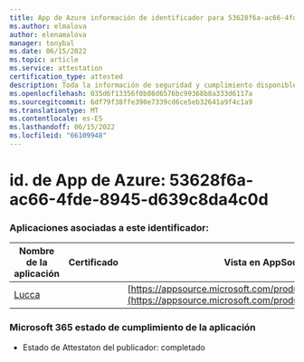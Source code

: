 ```yaml
---
title: App de Azure información de identificador para 53628f6a-ac66-4fde-8945-d639c8da4c0d
ms.author: elmalova
author: elenamalova
manager: tonybal
ms.date: 06/15/2022
ms.topic: article
ms.service: attestation
certification_type: attested
description: Toda la información de seguridad y cumplimiento disponible para 53628f6a-ac66-4fde-8945-d639c8da4c0d.
ms.openlocfilehash: 035d6f13356f0b08d6576bc99368b8a333d6117a
ms.sourcegitcommit: 6df79f38ffe390e7339cd6ce5eb32641a9f4c1a9
ms.translationtype: MT
ms.contentlocale: es-ES
ms.lasthandoff: 06/15/2022
ms.locfileid: "66109948"
---
```

# <a name="azure-app-id-53628f6a-ac66-4fde-8945-d639c8da4c0d"></a>id. de App de Azure: 53628f6a-ac66-4fde-8945-d639c8da4c0d


### <a name="apps-associated-with-this-id"></a>Aplicaciones asociadas a este identificador:
| **Nombre de la aplicación** | **Certificado** | **Vista en AppSource** |
|--------------|---------------|-----------------------|
| [Lucca](../forward/WA200001650.md) |  | [https://appsource.microsoft.com/product/office/WA200001650](https://appsource.microsoft.com/product/office/WA200001650) |

### <a name="microsoft-365-app-compliance-status"></a>Microsoft 365 estado de cumplimiento de la aplicación
- Estado de Attestaton del publicador: completado
